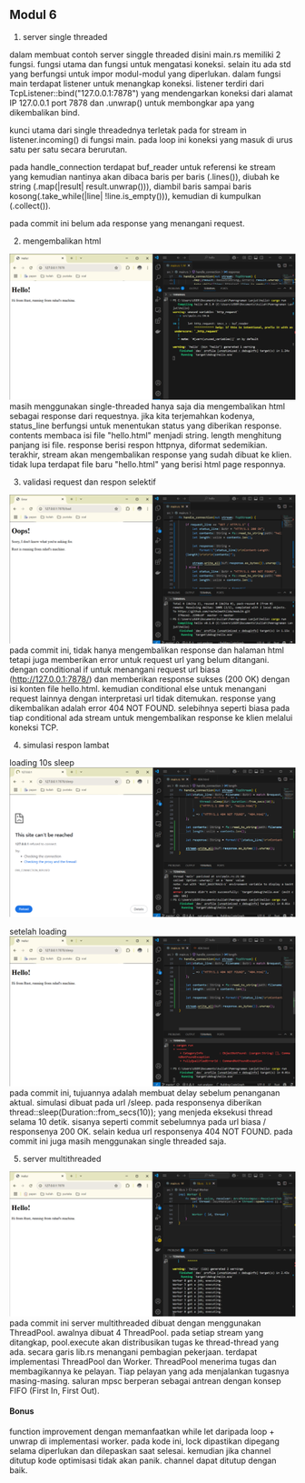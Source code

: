 ## Modul 6 

1. server single threaded

dalam membuat contoh server singgle threaded disini main.rs memiliki 2 fungsi. fungsi utama dan fungsi untuk mengatasi koneksi. selain itu ada std yang berfungsi untuk impor modul-modul yang diperlukan. dalam fungsi main terdapat listener untuk menangkap koneksi. listener terdiri dari TcpListener::bind("127.0.0.1:7878") yang mendengarkan koneksi dari alamat IP 127.0.0.1 port 7878 dan .unwrap() untuk membongkar apa yang dikembalikan bind. 

kunci utama dari single threadednya terletak pada for stream in listener.incoming() di fungsi main. pada loop ini koneksi yang masuk di urus satu per satu secara berurutan.

pada handle_connection terdapat buf_reader untuk referensi ke stream yang kemudian nantinya akan dibaca baris per baris (.lines()), diubah ke string (.map(|result| result.unwrap())), diambil baris sampai baris kosong(.take_while(|line| !line.is_empty())), kemudian di kumpulkan (.collect()).

pada commit ini belum ada response yang menangani request. 


2. mengembalikan html

![html](/img/2_html.png)
masih menggunakan single-threaded hanya saja dia mengembalikan html sebagai response dari requestnya. 
jika kita terjemahkan kodenya, status_line berfungsi untuk menentukan status yang diberikan response. contents membaca isi file "hello.html" menjadi string. length menghitung panjang isi file. response berisi respon httpnya, diformat sedemikian.
terakhir, stream akan mengembalikan response yang sudah dibuat ke klien.
tidak lupa terdapat file baru "hello.html" yang berisi html page responnya.  


3. validasi request dan respon selektif

![error](/img/3_error.png)
pada commit ini, tidak hanya mengembalikan response dan halaman html tetapi juga memberikan error untuk request url yang belum ditangani.
dengan conditional if untuk menangani request url biasa (http://127.0.0.1:7878/) dan memberikan response sukses (200 OK) dengan isi konten file hello.html. 
kemudian conditional else untuk menangani request lainnya dengan interpretasi url tidak ditemukan. response yang dikembalikan adalah error 404 NOT FOUND. selebihnya seperti biasa pada tiap conditional ada stream untuk mengembalikan response ke klien melalui koneksi TCP.


4. simulasi respon lambat

loading 10s sleep
![loading](/img/4_loading_sleep.png)

setelah loading
![after loading](/img/4_sleeppage.png)
pada commit ini, tujuannya adalah membuat delay sebelum penanganan aktual. 
simulasi dibuat pada url /sleep. pada responsenya diberikan thread::sleep(Duration::from_secs(10)); yang menjeda eksekusi thread selama 10 detik. 
sisanya seperti commit sebelumnya pada url biasa / responsenya 200 OK. selain kedua url responsenya 404 NOT FOUND. 
pada commit ini juga masih menggunakan single threaded saja. 

5. server multithreaded 

![multithreaded](/img/5_multithreaded.png)
pada commit ini server multithreaded dibuat dengan menggunakan ThreadPool. awalnya dibuat 4 ThreadPool. pada setiap stream yang ditangkap, pool.execute akan distribusikan tugas ke thread-thread yang ada. 
secara garis lib.rs menangani pembagian pekerjaan. terdapat implementasi ThreadPool dan Worker. ThreadPool menerima tugas dan membagikannya ke pelayan. Tiap pelayan yang ada menjalankan tugasnya masing-masing. 
saluran mpsc berperan sebagai antrean dengan konsep FIFO (First In, First Out).

#### Bonus

function improvement dengan memanfaatkan while let daripada loop + unwrap di implementasi worker. 
pada kode ini, lock dipastikan dipegang selama diperlukan dan dilepaskan saat selesai. kemudian jika channel ditutup kode optimisasi tidak akan panik. channel dapat ditutup dengan baik. 